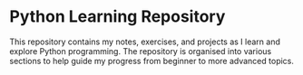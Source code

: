 # Python Learning Repository

This repository contains my notes, exercises, and projects as I learn and explore Python programming. The repository is organised into various sections to help guide my progress from beginner to more advanced topics.
